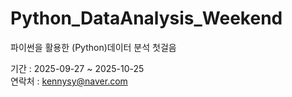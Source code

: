 # Python_DataAnalysis_Weekend
파이썬을 활용한 (Python)데이터 분석 첫걸음

기간 : 2025-09-27 ~ 2025-10-25           
연락처 : kennysy@naver.com      
